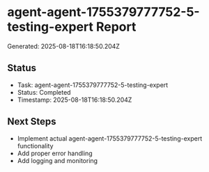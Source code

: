 # agent-agent-1755379777752-5-testing-expert Report

Generated: 2025-08-18T16:18:50.204Z

## Status
- Task: agent-agent-1755379777752-5-testing-expert
- Status: Completed
- Timestamp: 2025-08-18T16:18:50.204Z

## Next Steps
- Implement actual agent-agent-1755379777752-5-testing-expert functionality
- Add proper error handling
- Add logging and monitoring
